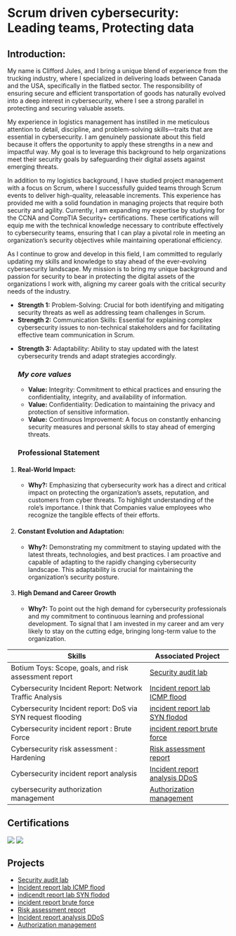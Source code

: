 <h1>Scrum driven cybersecurity: Leading teams, Protecting data</h1>

## Introduction:

<p>My name is Clifford Jules, and I bring a unique blend of experience from the trucking industry, where I specialized in delivering loads between Canada and the USA, specifically in the flatbed sector. The responsibility of ensuring secure and efficient transportation of goods has naturally evolved into a deep interest in cybersecurity, where I see a strong parallel in protecting and securing valuable assets.

My experience in logistics management has instilled in me meticulous attention to detail, discipline, and problem-solving skills—traits that are essential in cybersecurity. I am genuinely passionate about this field because it offers the opportunity to apply these strengths in a new and impactful way. My goal is to leverage this background to help organizations meet their security goals by safeguarding their digital assets against emerging threats.

In addition to my logistics background, I have studied project management with a focus on Scrum, where I successfully guided teams through Scrum events to deliver high-quality, releasable increments. This experience has provided me with a solid foundation in managing projects that require both security and agility. Currently, I am expanding my expertise by studying for the CCNA and CompTIA Security+ certifications. These certifications will equip me with the technical knowledge necessary to contribute effectively to cybersecurity teams, ensuring that I can play a pivotal role in meeting an organization’s security objectives while maintaining operational efficiency.

As I continue to grow and develop in this field, I am committed to regularly updating my skills and knowledge to stay ahead of the ever-evolving cybersecurity landscape. My mission is to bring my unique background and passion for security to bear in protecting the digital assets of the organizations I work with, aligning my career goals with the critical security needs of the industry.

</p>

* **Strength 1:** Problem-Solving: Crucial for both identifying and mitigating security threats as well as addressing team challenges in Scrum.
* **Strength 2:** Communication Skills: Essential for explaining complex cybersecurity issues to non-technical stakeholders and for facilitating effective team communication in Scrum.
- **Strength 3:** Adaptability: Ability to stay updated with the latest cybersecurity trends and adapt strategies accordingly.

  ### _My core values_
  * **Value:** Integrity: Commitment to ethical practices and ensuring the confidentiality, integrity, and availability of information.
  * **Value:** Confidentiality: Dedication to maintaining the privacy and protection of sensitive information.
  * **Value:** Continuous Improvement: A focus on constantly enhancing security measures and personal skills to stay ahead of emerging threats.

  ### **Professional Statement**
1. #### **Real-World Impact:**
   * **Why?:** Emphasizing that cybersecurity work has a direct and critical impact on protecting the organization’s assets, reputation, and customers from cyber threats. To highlight understanding of the role’s importance. I think that Companies value employees who recognize the tangible effects of their efforts.
2. #### **Constant Evolution and Adaptation:**
   * **Why?:** Demonstrating my commitment to staying updated with the latest threats, technologies, and best practices. I am proactive and capable of adapting to the rapidly changing cybersecurity landscape. This adaptability is crucial for maintaining the organization’s security posture.
3. #### **High Demand and Career Growth**
   * **Why?:** To point out the high demand for cybersecurity professionals and my commitment to continuous learning and professional development. To signal that I am invested in my career and am very likely to stay on the cutting edge, bringing long-term value to the organization.
  
| Skills           | Associated Project                                                                                        |
|------------------|-----------------------------------------------------------------------------------------------------------|
| Botium Toys: Scope, goals, and risk assessment report| <a href="https://github.com/AgileGuardian/security-audit/tree/main">Security audit lab</a>| 
|Cybersecurity Incident Report: Network Traffic Analysis| <a href="https://github.com/AgileGuardian/Cybersecurity-Incident-Report/tree/main">Incident report lab ICMP flood </a>|
|Cybersecurity Incident report: DoS via SYN request flooding|<a href="https://github.com/AgileGuardian/Analyze-network-attack/tree/main"> incident report lab SYN flodod</a>| 
|Cybersecurity incident report : Brute Force|<a href="https://github.com/AgileGuardian/Security-incident-report-Brute-force/tree/main"> incident report brute force|
|Cybersecurity risk assessment : Hardening | <a href="https://github.com/AgileGuardian/Security-risk-assessment-report"> Risk assessment report|
|Cybersecurity incident report analysis | <a href="https://github.com/AgileGuardian/Incident-report-analysis"> Incident report analysis DDoS|
|cybersecurity authorization management | <a href="https://github.com/AgileGuardian/manage-file-permissions/tree/main"> Authorization management|
## Certifications
<div>
  <img src="https://img.shields.io/badge/-Professional%20Scrum%20Master%20Certification%20(PSM%20I)-FF0000?&style=for-the-badge&logo=Scrum&logoColor=white" />
  <img src="https://img.shields.io/badge/-Certified%20SAFe%206%20Scrum%20Master%20(SAFe)-FF0000?&style=for-the-badge&logo=Scaled%20Agile&logoColor=white" />


</div>

## Projects

- <a href="https://github.com/AgileGuardian/security-audit/tree/main">Security audit lab</a>
- <a href="https://github.com/AgileGuardian/Cybersecurity-Incident-Report/tree/main">Incident report lab ICMP flood</a>
- <a href="https://github.com/AgileGuardian/Analyze-network-attack/tree/main"> indicendt report lab SYN flodod</a>
- <a href="https://github.com/AgileGuardian/Security-incident-report-Brute-force/tree/main"> incident report brute force
- <a href="https://github.com/AgileGuardian/Security-risk-assessment-report"> Risk assessment report
- <a href="https://github.com/AgileGuardian/Incident-report-analysis"> Incident report analysis DDoS
- <a href="https://github.com/AgileGuardian/manage-file-permissions/tree/main"> Authorization management
